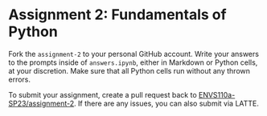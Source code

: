 # Assignment 2: Fundamentals of Python

Fork the `assignment-2` to your personal GitHub account. Write your answers to the prompts inside of `answers.ipynb`, either in Markdown or Python cells, at your discretion. Make sure that all Python cells run without any thrown errors. 

To submit your assignment, create a pull request back to [ENVS110a-SP23/assignment-2](https://github.com/ENVS110a-SP23/assignment-2). If there are any issues, you can also submit via LATTE. 